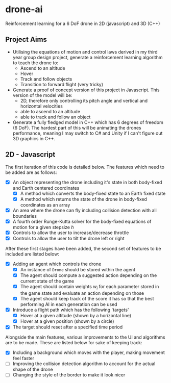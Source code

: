 # drone-ai
Reinforcement learning for a 6 DoF drone in 2D (javascript) and 3D (C++)

## Project Aims

- Utilising the equations of motion and control laws derived in my third year group design project, generate a reinforcement learning algorithm to teach the drone to:
  - Ascend to an altitude
  - Hover
  - Track and follow objects
  - Transition to forward flight (very tricky)
- Generate a proof of concept version of this project in Javascript. This version of the model will be:
  - 2D, therefore only controlling its pitch angle and vertical and horizontal velocities
  - able to ascend to an altitude
  - able to track and follow an object
- Generate a fully fledged model in C++ which has 6 degrees of freedom (6 DoF). The hardest part of this will be animating the drones performance, meaning I may switch to C# and Unity if I can't figure out 3D graphics in C++.

## 2D - Javascript

The first iteration of this code is detailed below. The features which need to be added are as follows:
- [x] An object representing the drone including it's state in both body-fixed and Earth centered coordinates
  - [x] A method which converts the body-fixed state to an Earth fixed state
  - [x] A method which returns the state of the drone in body-fixed coordinates as an array
- [x] An area where the drone can fly including collision detection with all boundaries
- [x] A fourth order Runge-Kutta solver for the body-fixed equations of motion for a given stepsize $h$
- [x] Controls to allow the user to increase/decrease throttle
- [x] Controls to allow the user to tilt the drone left or right

After these first stages have been added, the second set of features to be included are listed below:
- [x] Adding an agent which controls the drone
  - [x] An instance of `Drone` should be stored within the agent
  - [x] The agent should compute a suggested action depending on the current state of the game
  - [x] The agent should contain weights $w_i$ for each parameter stored in the game state and evaluate an action depending on those
  - [x] The agent should keep track of the score it has so that the best performing AI in each generation can be used
- [x] Introduce a flight path which has the following 'targets'
  - [x] Hover at a given altitude (shown by a horizontal line)
  - [x] Hover at a given position (shown by a circle)
- [x] The target should reset after a specified time period

Alongside the main features, various improvements to the UI and algorithms are to be made. These are listed below for sake of keeping track:
- [x] Including a background which moves with the player, making movement feel faster
- [ ] Improving the collision detection algorithm to account for the actual shape of the drone
- [ ] Changing the style of the border to make it look nicer
